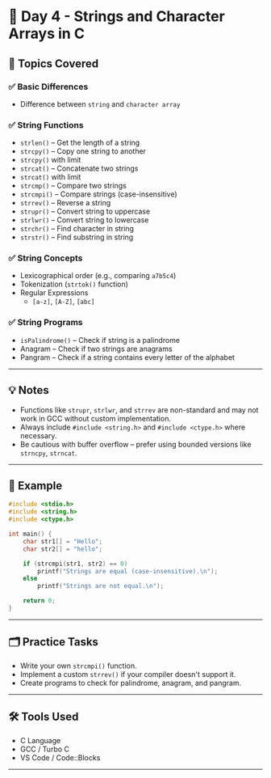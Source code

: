 
# 📘 Day 4 - Strings and Character Arrays in C

## 🧵 Topics Covered

### ✅ Basic Differences
- Difference between `string` and `character array`

### ✅ String Functions
- `strlen()` – Get the length of a string
- `strcpy()` – Copy one string to another
- `strcpy()` with limit
- `strcat()` – Concatenate two strings
- `strcat()` with limit
- `strcmp()` – Compare two strings
- `strcmpi()` – Compare strings (case-insensitive)
- `strrev()` – Reverse a string
- `strupr()` – Convert string to uppercase
- `strlwr()` – Convert string to lowercase
- `strchr()` – Find character in string
- `strstr()` – Find substring in string

### ✅ String Concepts
- Lexicographical order (e.g., comparing `a7b5c4`)
- Tokenization (`strtok()` function)
- Regular Expressions
  - `[a-z]`, `[A-Z]`, `[abc]`

### ✅ String Programs
- `isPalindrome()` – Check if string is a palindrome
- Anagram – Check if two strings are anagrams
- Pangram – Check if a string contains every letter of the alphabet

---

## 💡 Notes

- Functions like `strupr`, `strlwr`, and `strrev` are non-standard and may not work in GCC without custom implementation.
- Always include `#include <string.h>` and `#include <ctype.h>` where necessary.
- Be cautious with buffer overflow – prefer using bounded versions like `strncpy`, `strncat`.

---

## 📌 Example

```c
#include <stdio.h>
#include <string.h>
#include <ctype.h>

int main() {
    char str1[] = "Hello";
    char str2[] = "hello";

    if (strcmpi(str1, str2) == 0)
        printf("Strings are equal (case-insensitive).\n");
    else
        printf("Strings are not equal.\n");

    return 0;
}
```

---

## 🗂️ Practice Tasks
- Write your own `strcmpi()` function.
- Implement a custom `strrev()` if your compiler doesn't support it.
- Create programs to check for palindrome, anagram, and pangram.

---

## 🛠️ Tools Used
- C Language
- GCC / Turbo C
- VS Code / Code::Blocks

---
